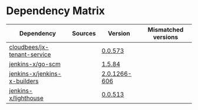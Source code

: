 # Dependency Matrix

Dependency | Sources | Version | Mismatched versions
---------- | ------- | ------- | -------------------
[cloudbees/jx-tenant-service](https://github.com/cloudbees/jx-tenant-service) |  | [0.0.573](https://github.com/cloudbees/jx-tenant-service/releases/tag/v0.0.573) | 
[jenkins-x/go-scm](https://github.com/jenkins-x/go-scm) |  | [1.5.84]() | 
[jenkins-x/jenkins-x-builders](https://github.com/jenkins-x/jenkins-x-builders) |  | [2.0.1266-606]() | 
[jenkins-x/lighthouse](https://github.com/jenkins-x/lighthouse) |  | [0.0.513]() | 
